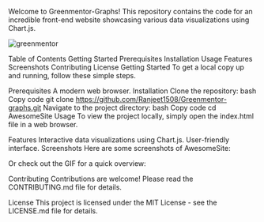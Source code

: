 Welcome to Greenmentor-Graphs! This repository contains the code for an incredible front-end website showcasing various data visualizations using Chart.js.

![greenmentor](https://github.com/Ranjeet1508/greenmentor-graph/assets/128625635/ed82eb44-6e4f-4e34-8c60-a5298ae5bb9c)




Table of Contents
Getting Started
Prerequisites
Installation
Usage
Features
Screenshots
Contributing
License
Getting Started
To get a local copy up and running, follow these simple steps.

Prerequisites
A modern web browser.
Installation
Clone the repository:
bash
Copy code
git clone https://github.com/Ranjeet1508/Greenmentor-graphs.git
Navigate to the project directory:
bash
Copy code
cd AwesomeSite
Usage
To view the project locally, simply open the index.html file in a web browser.

Features
Interactive data visualizations using Chart.js.
User-friendly interface.
Screenshots
Here are some screenshots of AwesomeSite:



Or check out the GIF for a quick overview:


Contributing
Contributions are welcome! Please read the CONTRIBUTING.md file for details.

License
This project is licensed under the MIT License - see the LICENSE.md file for details.
